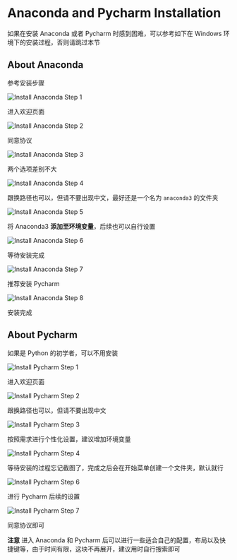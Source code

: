 # Anaconda and Pycharm Installation

如果在安装 Anaconda 或者 Pycharm 时感到困难，可以参考如下在 Windows 环境下的安装过程，否则请跳过本节

## About Anaconda

参考安装步骤

![Install Anaconda Step 1](./figs/1-2-install-anaconda-01.png)

进入欢迎页面

![Install Anaconda Step 2](./figs/1-2-install-anaconda-02.png)

同意协议

![Install Anaconda Step 3](./figs/1-2-install-anaconda-03.png)

两个选项差别不大

![Install Anaconda Step 4](./figs/1-2-install-anaconda-04.png)

跟换路径也可以，但请不要出现中文，最好还是一个名为 `anaconda3` 的文件夹

![Install Anaconda Step 5](./figs/1-2-install-anaconda-05.png)

将 Anaconda3 **添加至环境变量**，后续也可以自行设置

![Install Anaconda Step 6](./figs/1-2-install-anaconda-06.png)

等待安装完成

![Install Anaconda Step 7](./figs/1-2-install-anaconda-07.png)

推荐安装 Pycharm

![Install Anaconda Step 8](./figs/1-2-install-anaconda-08.png)

安装完成

## About Pycharm

如果是 Python 的初学者，可以不用安装

![Install Pycharm Step 1](./figs/1-2-install-pycharm-01.png)

进入欢迎页面

![Install Pycharm Step 2](./figs/1-2-install-pycharm-02.png)

跟换路径也可以，但请不要出现中文

![Install Pycharm Step 3](./figs/1-2-install-pycharm-03.png)

按照需求进行个性化设置，建议增加环境变量

![Install Pycharm Step 4](./figs/1-2-install-pycharm-04.png)

等待安装的过程忘记截图了，完成之后会在开始菜单创建一个文件夹，默认就行

![Install Pycharm Step 6](./figs/1-2-install-pycharm-06.png)

进行 Pycharm 后续的设置

![Install Pycharm Step 7](./figs/1-2-install-pycharm-07.png)

同意协议即可

**注意** 进入 Anaconda 和 Pycharm 后可以进行一些适合自己的配置，布局以及快捷键等，由于时间有限，这块不再展开，建议用时自行搜索即可
